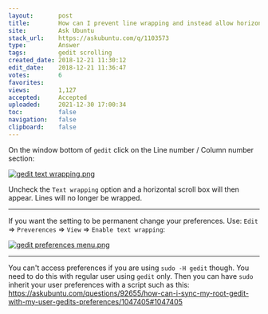 ```yaml
---
layout:       post
title:        How can I prevent line wrapping and instead allow horizontal scrolling in Gedit?
site:         Ask Ubuntu
stack_url:    https://askubuntu.com/q/1103573
type:         Answer
tags:         gedit scrolling
created_date: 2018-12-21 11:30:12
edit_date:    2018-12-21 11:36:47
votes:        6
favorites:    
views:        1,127
accepted:     Accepted
uploaded:     2021-12-30 17:00:34
toc:          false
navigation:   false
clipboard:    false
---
```


On the window bottom of `gedit` click on the Line number / Column number section:

[![gedit text wrapping.png][1]][1]

Uncheck the `Text wrapping` option and a horizontal scroll box will then appear. Lines will no longer be wrapped.


----------


If you want the setting to be permanent change your preferences. Use: `Edit` => `Preverences` => `View` => `Enable text wrapping`:

[![gedit preferences menu.png][2]][2]

----------


You can't access preferences if you are using `sudo -H gedit` though. You need to do this with regular user using `gedit` only. Then you can have `sudo` inherit your user preferences with a script such as this: https://askubuntu.com/questions/92655/how-can-i-sync-my-root-gedit-with-my-user-gedits-preferences/1047405#1047405


  [1]: https://i.stack.imgur.com/UPHVs.png
  [2]: https://i.stack.imgur.com/roiojm.png
